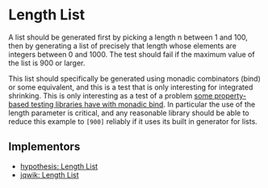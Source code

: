 # Length List

A list should be generated first by picking a length n between 1 and 100, then by generating a list of precisely that length whose elements are integers between 0 and 1000.
The test should fail if the maximum value of the list is 900 or larger.

This list should specifically be generated using monadic combinators (bind) or some equivalent, and this is a test that is only interesting for integrated shrinking.
This is only interesting as a test of a problem [some property-based testing libraries have with monadic bind](https://clojure.github.io/test.check/growth-and-shrinking.html#unnecessary-bind).
In particular the use of the length parameter is critical, and any reasonable library should be able to reduce this example to ``[900]`` reliably if it uses its built in generator for lists.

## Implementors

- [hypothesis: Length List](/pbt-libraries/hypothesis/challenges/lengthlist.py)
- [jqwik: Length List](/pbt-libraries/jqwik/src/test/java/challenges/lengthlist/LengthListProperties.java)
